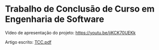 # Trabalho de Conclusão de Curso em Engenharia de Software

Vídeo de apresentação do projeto: https://youtu.be/jiKCK70UEKk

Artigo escrito: [TCC.pdf](https://github.com/user-attachments/files/20962176/TCC.pdf)
